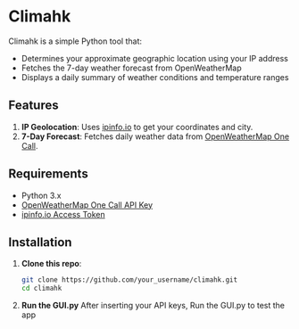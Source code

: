 # Climahk

Climahk is a simple Python tool that:
- Determines your approximate geographic location using your IP address
- Fetches the 7-day weather forecast from OpenWeatherMap
- Displays a daily summary of weather conditions and temperature ranges

## Features
1. **IP Geolocation**: Uses [ipinfo.io](https://ipinfo.io) to get your coordinates and city.
2. **7-Day Forecast**: Fetches daily weather data from [OpenWeatherMap One Call](https://openweathermap.org/api/one-call-api).

## Requirements
- Python 3.x
- [OpenWeatherMap One Call API Key](https://openweathermap.org/api)
- [ipinfo.io Access Token](https://ipinfo.io/)

## Installation

1. **Clone this repo**:
   ```bash
   git clone https://github.com/your_username/climahk.git
   cd climahk

2. **Run the GUI.py**
    After inserting your API keys, Run the GUI.py to test the app